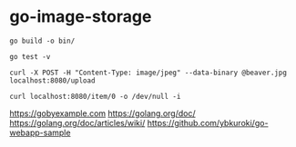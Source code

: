 # go-image-storage

`go build -o bin/`

`go test -v`

`curl -X POST -H "Content-Type: image/jpeg" --data-binary @beaver.jpg localhost:8080/upload`

`curl localhost:8080/item/0 -o /dev/null -i`



https://gobyexample.com
https://golang.org/doc/
https://golang.org/doc/articles/wiki/
https://github.com/ybkuroki/go-webapp-sample

